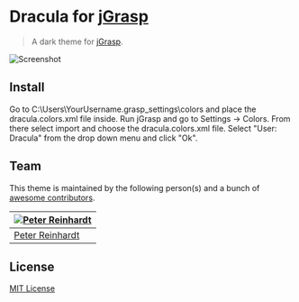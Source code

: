 # Dracula for [jGrasp](http://www.jgrasp.org/)

> A dark theme for [jGrasp](http://www.jgrasp.org/).

![Screenshot](https://i.imgur.com/oqUUp9t.png)

## Install

Go to C:\Users\YourUsername\.grasp_settings\colors and place the dracula.colors.xml file inside. Run jGrasp and go to Settings -> Colors. From there select import and choose the dracula.colors.xml file. Select "User: Dracula" from the drop down menu and click "Ok".

## Team

This theme is maintained by the following person(s) and a bunch of [awesome contributors](https://github.com/dracula/template/graphs/contributors).

[![Peter Reinhardt](<img src="https://avatars1.githubusercontent.com/u/3751731?s=400&amp" width="150" height="150"/>)](https://github.com/peter-er) |
--- |
[Peter Reinhardt](https://github.com/peter-er) |

## License

[MIT License](./LICENSE)
